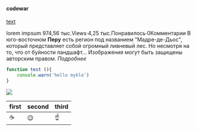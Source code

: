 #### codewar
[text](https://www.google.com.ua/search?hl=ru&tbm=isch&source=hp&biw=1008&bih=640&ei=q4C8XdO6LY3RrgS4wrPACQ&q=%D0%BF%D1%80%D0%B8%D1%80%D0%BE%D0%B4%D0%B0&oq=%D0%BF%D1%80%D0%B8%D1%80%D0%BE%D0%B4%D0%B0&gs_l=img.3..0l10.5976.10912..11616...2.0..0.197.1193.5j5......0....1..gws-wiz-img.....0..0i131j0i10i1j0i10.SoPsABXD1WU&ved=0ahUKEwiTvPKS2cnlAhWNqIsKHTjhDJgQ4dUDCAY&uact=5#imgrc=fd0B12Z53prF6M:)

lorem impsum 974,56 тыс.Views·4,25 тыс.Понравилось·0Комментарии
В юго-восточном **Перу** есть регион под названием "Мадре-де-Дьос", который представляет собой огромный ливневый лес. Но несмотря на то, что от буйности ландшафт...
Изображения могут быть защищены авторским правом. _Подробнее_

```js
function test (){
    console.warn('hello mykle')
}
```

![](https://image.shutterstock.com/image-photo/colorful-flower-on-dark-tropical-260nw-721703848.jpg)

|first|second|third|
|-|-|-|
|:coffee:|:wink:|:point_up:|





